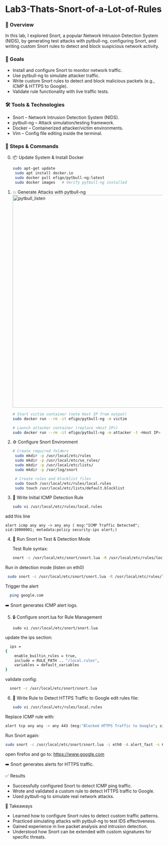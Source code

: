 # Lab3-Thats-Snort-of-a-Lot-of-Rules

### 📖 Overview
In this lab, I explored Snort, a popular Network Intrusion Detection System (NIDS), by generating test attacks with pytbull-ng, configuring Snort, and writing custom Snort rules to detect and block suspicious network activity.

### 🎯 Goals
- Install and configure Snort to monitor network traffic.
- Use pytbull-ng to simulate attacker traffic.
- Write custom Snort rules to detect and block malicious packets (e.g., ICMP & HTTPS to Google).
- Validate rule functionality with live traffic tests.

### 🛠️ Tools & Technologies

- Snort – Network Intrusion Detection System (NIDS).
- pytbull-ng – Attack simulation/testing framework.
- Docker – Containerized attacker/victim environments.
- Vim – Config file editing inside the terminal.
  
### 🧩 Steps & Commands
0. 📦 Update System & Install Docker
   ```bash
   sudo apt-get update
    sudo apt install docker.io
    sudo docker pull efigo/pytbull-ng:latest
    sudo docker images   # Verify pytbull-ng installed
   
1. 💥 Generate Attacks with pytbull-ng
   <img width="884" height="681" alt="pytbull_listen" src="https://github.com/user-attachments/assets/8aa6d8af-9f09-465a-b46d-3062fc06bc0f" />

    ```bash
   # Start victim container (note Host IP from output)
    sudo docker run --rm -it efigo/pytbull-ng -m victim  

   # Launch attacker container (replace <Host IP>)
    sudo docker run --rm -it efigo/pytbull-ng -m attacker -t <Host IP>
3. ⚙️ Configure Snort Environment
   ```bash
   # Create required folders
    sudo mkdir -p /usr/local/etc/rules
    sudo mkdir -p /usr/local/etc/so_rules/
    sudo mkdir -p /usr/local/etc/lists/
    sudo mkdir -p /var/log/snort

    # Create rules and blocklist files
    sudo touch /usr/local/etc/rules/local.rules
    sudo touch /usr/local/etc/lists/default.blocklist
4.  📝 Write Initial ICMP Detection Rule
     ```bash
    sudo vi /usr/local/etc/rules/local.rules

  add this line
  
    alert icmp any any -> any any ( msg:"ICMP Traffic Detected"; sid:10000001; metadata:policy security-ips alert;)

4. 🏃 Run Snort in Test & Detection Mode
   
   Test Rule syntax:
   ```bash
   snort -c /usr/local/etc/snort/snort.lua -R /usr/local/etc/rules/local.rules
  Run in detection mode (listen on eth0)
   ```bash
    sudo snort -c /usr/local/etc/snort/snort.lua -R /usr/local/etc/rules/local.rules -i eth0 -A alert_fast -s 65535 -k none
```
  Trigger the alert
  ```bash
    ping google.com
```
➡️ Snort generates ICMP alert logs.

5. 🔒 Configure snort.lua for Rule Management
   ```
   sudo vi /usr/local/etc/snort/snort.lua
update the ips section: 
  ```bash
    ips =
  {
      enable_builtin_rules = true,
      include = RULE_PATH .. "/local.rules",
      variables = default_variables
  }
```
validate config:
  ```bash
    snort -c /usr/local/etc/snort/snort.lua
```
6. 🚫 Write Rule to Detect HTTPS Traffic to Google
   edit rules file:
   ```bash
   sudo vi /usr/local/etc/rules/local.rules
  Replace ICMP rule with:
  ```bash
  alert tcp any any -> any 443 (msg:"Blocked HTTPS Traffic to Google"; sid:10000002; rev:1;)
  ```
  Run Snort again:
  ```bash
  sudo snort -c /usr/local/etc/snort/snort.lua -i eth0 -A alert_fast -s 65535 -k none
  ```
  open firefox and go to:
  https://www.google.com

➡️ Snort generates alerts for HTTPS traffic.

✅ Results
- Successfully configured Snort to detect ICMP ping traffic.
- Wrote and validated a custom rule to detect HTTPS traffic to Google.
- Used pytbull-ng to simulate real network attacks.

🚀 Takeaways
- Learned how to configure Snort rules to detect custom traffic patterns.
- Practiced simulating attacks with pytbull-ng to test IDS effectiveness.
- Gained experience in live packet analysis and intrusion detection.
- Understood how Snort can be extended with custom signatures for specific threats.
